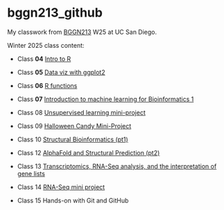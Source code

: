 # bggn213_github
My classwork from [BGGN213](https://bioboot.github.io/bggn213_W25/) W25 at UC San Diego.

Winter 2025 class content:

- Class **04** [Intro to R]()

- Class **05** [Data viz with ggplot2]()

- Class **06** [R functions](https://github.com/bioboot/bggn213_github/blob/main/class06/class06.qmd)

- Class **07** [Introduction to machine learning for Bioinformatics 1]()

- Class 08 [Unsupervised learning mini-project]()

- Class 09 [Halloween Candy Mini-Project]()

- Class 10 [Structural Bioinformatics (pt1)]()

- Class 12 [AlphaFold and Structural Prediction (pt2)]()

- Class 13 [Transcriptomics, RNA-Seq analysis, and the interpretation of gene lists]()

- Class 14 [RNA-Seq mini project]()

- Class 15 Hands-on with Git and GitHub

